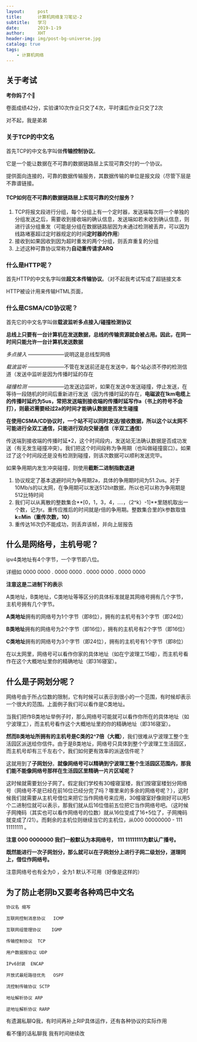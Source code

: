 ```yaml
---
layout:     post
title:      计算机网络复习笔记-2
subtitle:   学习
date:       2019-1-19
author:     XHT
header-img: img/post-bg-universe.jpg
catalog: true
tags:
    - 计算机网络
---
```


## 关于考试

**考你妈了个🔨**

卷面成绩42分，实验课10次作业只交了4次，平时课后作业只交了2次

对不起，我是弟弟

### 关于TCP的中文名

首先TCP的中文名字叫做**传输控制协议**。

它是一个能让数据在不可靠的数据链路层上实现可靠交付的一个协议。

提供面向连接的，可靠的数据传输服务，其数据传输的单位是报文段（尽管下层是不靠谱链接。

#### TCP如何在不可靠的数据链路层上实现可靠的交付服务？

1. TCP将报文段进行分组，每个分组上有一个定时器，发送端每次将一个单独的分组发送之后，需要收到接收端的确认信息，发送端如若未收到确认信息，则进行该分组重发（可能是分组在数据链路层因为未通过检测被丢弃，可以因为线路堵塞超过定时器规定的时间**定时器的作用**）
2. 接收到如果因收到因为超时重发的两个分组，则丢弃重复的分组
3. 上述这种可靠协议常称为**自动重传请求ARQ**

### 什么是HTTP呢？

首先HTTP的中文名字叫做**超文本传输协议**。（对不起我考试写成了超链接文本

HTTP被设计用来传输HTML页面，

### 什么是CSMA/CD协议呢？

首先它的中文名字叫做**载波监听多点接入/碰撞检测协议**


**总线上只要有一台计算机在发送数据，总线的传输资源就会被占用。因此，在同一时间只能允许一台计算机发送数据**

*多点接入* ———————说明这是总线型网络

*载波监听* ———————不管在发送前还是在发送中，每个站必须不停的检测信道（发送中监听是因为传播时延的存在

*碰撞检测* ———————边发送边监听，如果在发送中发送碰撞，停止发送，在等待一段随机的时间后重新进行发送（因为传播时延的存在，**电磁波在1km电缆上的传播时延约为5us，常把发送端到接收端的传播时延写作a（书上的符号不会打），则最迟需要经过2a的时间才能确认数据是否发生碰撞**

**在使用CSMA/CD协议时，一个站不可以同时发送/接收数据，所以这个以太网不可能进行全双工通信，只能进行双向交替通信（半双工通信）**

传送端到接收端的传播时延*2，这个时间段内，发送站无法确认数据是否成功发送（有无发生碰撞冲突）。我们把这个时间段称为争用期（也叫做碰撞窗口）。如果过了这个时间段还是没有检测到碰撞，则该次数据可以顺利发送完毕。

如果争用期内发生冲突碰撞，则使用**截断二进制指数退避**

1. 协议规定了基本退避时间为争用期2a，具体的争用期时间为51.2us。对于10Mb/s的以太网，在争用期可以发送512bit数据，所以也可以称为争用期是512比特时间
2. 我们可以从离散的整数集合**[0，1，3，4，....，（2^k）-1]**里随机取出一个数，记为r。重传应推后的时间就是r倍的争用期。整数集合里的k参数取值  **k=Min（重传次数，10）**
3. 重传达16次仍不能成功，则丢弃该帧，并向上层报告

## 什么是网络号，主机号呢？

ipv4类地址有4个字节，一个字节即八位。

详细如 0000 0000 . 0000 0000 . 0000 0000 . 0000 0000

**注意这是二进制下的表示**

A类地址，B类地址，C类地址等等区分的具体标准就是其网络号拥有几个字节，主机号拥有几个字节。

**A类地址**拥有的网络号为1个字节（即8位），拥有的主机号有3个字节（即24位）

**B类地址**拥有的网络号为2个字节（即16位），拥有的主机号有2个字节（即16位）

**C类地址**拥有的网络号为3个字节（即24位），拥有的主机号有1个字节（即8位）

在以太网里，网络号可以看作你家的具体地址（如在宁波理工15幢），而主机号看作在这个大概地址里你的精确地址（即316寝室）。

## 什么是子网划分呢？

网络号由于所占位数的限制，它有时候可以表示到很小的一个范围，有时候却表示一个很大的范围。上面例子我们可以看作是C类地址。

当我们把作B类地址举例子时，那么网络号可能就可以看作你所在的具体地址（如宁波理工），而主机号看作这个大概地址里的你的精确地址（即316寝室）。

**然而B类地址所拥有的主机号是C类的2^7倍（大概）**，我们很难从宁波理工整个生活园区派送给你信件。由于是B类地址，网络号只具体到整个宁波理工生活园区，而主机号却有三千左右个，我们如何更有效率的派送信件呢？

这就用到了**子网划分**。**就像网络号可以精确到宁波理工整个生活园区范围内，那我们能不能像网络号那样在生活园区里精确一片片区域呢？**

这时候就需要划分子网了。假定我们学校有30幢寝室楼，我们按寝室楼划分网络号（网络号不是已经在前16位已经分完了吗？哪里来的多余的网络号呢？），这时候我们就需要从主机号借位来把它当作网络号来应用，30幢寝室好像刚好可以用5个二进制位就可以表示，那我们就从后16位借前五位把它当作网络号吧。（这时候子网掩码（其实也可以看作网络号的位数）就从16位变成了16+5位了，子网掩码就变成了/21）。而剩余的主机位则继续当它的主机位，从000 00000000 - 111 11111111 。

**注意 000 0000000 我们一般默认为本网络号， 111 11111111为默认广播号。**

**既然能进行一次子网划分，那么就可以在子网划分上进行子网二级划分，道理同上，借位作网络号。**

注意网络号也有全为0 ，全为1 默认不可用（好像是这样的）

## 为了防止老阴b又要考各种鸡巴中文名


	协议名	缩写

	互联网控制消息协议	ICMP

	互联网组管理协议	IGMP

	传输控制协议	TCP

	用户数据报协议	UDP

	IPv6封装	ENCAP

	开放式最短路径优先	OSPF

	流控制传输协议	SCTP

	地址解析协议 ARP

	逆地址解析协议 RARP

有遗漏私聊Q我，有时间再补上RIP具体运作，还有各种协议的实际作用

看不懂的话私聊我 我有时间继续改
